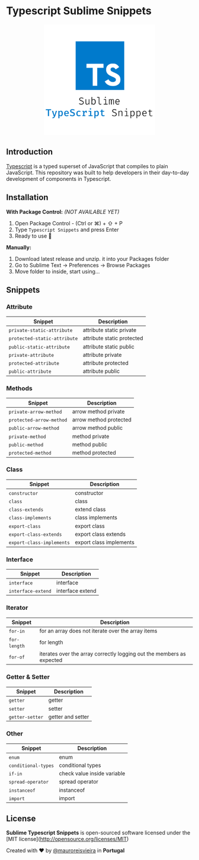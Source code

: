 # Typescript Sublime Snippets

<p align="center"><img src="assets/typescript-logo.png" width="300"/></p>

## Introduction

[Typescript](https://typescriptlang.org/) is a typed superset of JavaScript that compiles to plain JavaScript.
This repository was built to help developers in their day-to-day development of components in Typescript.

## Installation

**With Package Control:** _(NOT AVAILABLE YET)_
1. Open Package Control - (Ctrl or ⌘) + ⇧ + P
2. Type `Typescript Snippets` and press Enter
3. Ready to use 🎉

**Manually:**
1. Download latest release and unzip. it into your Packages folder
2. Go to Sublime Text → Preferences → Browse Packages
3. Move folder to inside, start using...

## Snippets

### Attribute

| Snippet | Description |
| --- | --- |
| `private-static-attribute` | attribute static private |
| `protected-static-attribute` | attribute static protected |
| `public-static-attribute` | attribute static public |
| `private-attribute` | attribute private |
| `protected-attribute` | attribute protected |
| `public-attribute` | attribute public |

### Methods

| Snippet | Description |
| --- | --- |
| `private-arrow-method` | arrow method private |
| `protected-arrow-method` | arrow method protected |
| `public-arrow-method` | arrow method public |
| `private-method` | method private |
| `public-method` | method public |
| `protected-method` | method protected

### Class

| Snippet | Description |
| --- | --- |
| `constructor` | constructor |
| `class` | class |
| `class-extends` | extend class |
| `class-implements` | class implements |
| `export-class` | export class |
| `export-class-extends` | export class extends |
| `export-class-implements` | export class implements |

### Interface

| Snippet | Description |
| --- | --- |
| `interface` | interface |
| `interface-extend` | interface extend |


### Iterator

| Snippet | Description |
| --- | --- |
| `for-in` | for an array does not iterate over the array items |
| `for-length` | for length |
| `for-of` | iterates over the array correctly logging out the members as expected |

### Getter & Setter

| Snippet | Description |
| --- | --- |
| `getter` | getter |
| `setter` | setter |
| `getter-setter` | getter and setter |

### Other

| Snippet | Description |
| --- | --- |
| `enum` | enum |
| `conditional-types` | conditional types |
| `if-in` | check value inside variable |
| `spread-operator` | spread operator |
| `instanceof` | instanceof |
| `import` | import |

## License

**Sublime Typescript Snippets** is open-sourced software licensed under the \[MIT license\](http://opensource.org/licenses/MIT)

Created with ♥️ by [@mauroreisvieira](https://twitter.com/mauroreisvieira) in **Portugal**
